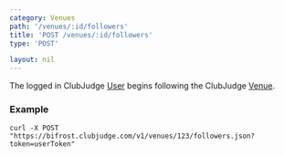 ```yaml
---
category: Venues
path: '/venues/:id/followers'
title: 'POST /venues/:id/followers'
type: 'POST'

layout: nil
---
```


The logged in ClubJudge [User](#/user-model) begins following the ClubJudge [Venue](#/venue-model).

### Example

```
curl -X POST "https://bifrost.clubjudge.com/v1/venues/123/followers.json?token=userToken"
```


